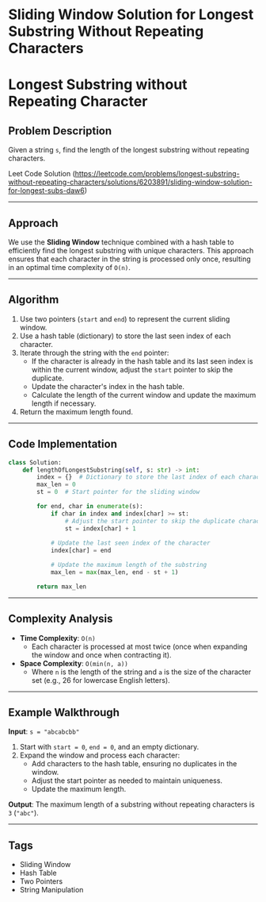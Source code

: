 # Sliding Window Solution for Longest Substring Without Repeating Characters
# Longest Substring without Repeating Character

## Problem Description
Given a string `s`, find the length of the longest substring without repeating characters.

Leet Code Solution (https://leetcode.com/problems/longest-substring-without-repeating-characters/solutions/6203891/sliding-window-solution-for-longest-subs-daw6)

---

## Approach
We use the **Sliding Window** technique combined with a hash table to efficiently find the longest substring with unique characters. This approach ensures that each character in the string is processed only once, resulting in an optimal time complexity of `O(n)`.

---

## Algorithm
1. Use two pointers (`start` and `end`) to represent the current sliding window.
2. Use a hash table (dictionary) to store the last seen index of each character.
3. Iterate through the string with the `end` pointer:
    - If the character is already in the hash table and its last seen index is within the current window, adjust the `start` pointer to skip the duplicate.
    - Update the character's index in the hash table.
    - Calculate the length of the current window and update the maximum length if necessary.
4. Return the maximum length found.

---

## Code Implementation
```python
class Solution:
    def lengthOfLongestSubstring(self, s: str) -> int:
        index = {}  # Dictionary to store the last index of each character
        max_len = 0
        st = 0  # Start pointer for the sliding window

        for end, char in enumerate(s):
            if char in index and index[char] >= st:
                # Adjust the start pointer to skip the duplicate character
                st = index[char] + 1
            
            # Update the last seen index of the character
            index[char] = end

            # Update the maximum length of the substring
            max_len = max(max_len, end - st + 1)

        return max_len
```

---

## Complexity Analysis
- **Time Complexity**: `O(n)`
    - Each character is processed at most twice (once when expanding the window and once when contracting it).
- **Space Complexity**: `O(min(n, a))`
    - Where `n` is the length of the string and `a` is the size of the character set (e.g., 26 for lowercase English letters).

---

## Example Walkthrough
**Input**: `s = "abcabcbb"`

1. Start with `start = 0`, `end = 0`, and an empty dictionary.
2. Expand the window and process each character:
   - Add characters to the hash table, ensuring no duplicates in the window.
   - Adjust the start pointer as needed to maintain uniqueness.
   - Update the maximum length.

**Output**: The maximum length of a substring without repeating characters is `3` (`"abc"`).

---

## Tags
- Sliding Window
- Hash Table
- Two Pointers
- String Manipulation
